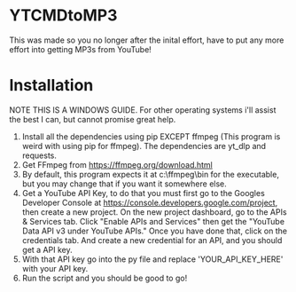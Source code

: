 # YTCMDtoMP3

This was made so you no longer after the inital effort, have to put any more effort into getting MP3s from YouTube!

# Installation
NOTE THIS IS A WINDOWS GUIDE. For other operating systems i'll assist the best I can, but cannot promise great help.

1. Install all the dependencies using pip EXCEPT ffmpeg (This program is weird with using pip for ffmpeg). The dependencies are yt_dlp and requests.
2. Get FFmpeg from https://ffmpeg.org/download.html
3. By default, this program expects it at c:\ffmpeg\bin for the executable, but you may change that if you want it somewhere else.
4. Get a YouTube API Key, to do that you must first go to the Googles Developer Console at https://console.developers.google.com/project, then create a new project.  On the new project dashboard, go to the APIs & Services tab. Click "Enable APIs and Services" then get the "YouTube Data API v3 under YouTube APIs." Once you have done that, click on the credentials tab. And create a new credential for an API, and you should get a API key.
5. With that API key go into the py file and replace 'YOUR_API_KEY_HERE' with your API key.
6. Run the script and you should be good to go!
